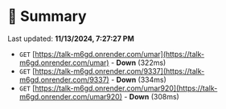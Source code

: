 # 📖 Summary
Last updated: **11/13/2024, 7:27:27 PM**

- `GET` [https://talk-m6gd.onrender.com/umar](https://talk-m6gd.onrender.com/umar) - **Down** (322ms)
- `GET` [https://talk-m6gd.onrender.com/9337](https://talk-m6gd.onrender.com/9337) - **Down** (334ms)
- `GET` [https://talk-m6gd.onrender.com/umar920](https://talk-m6gd.onrender.com/umar920) - **Down** (308ms)
